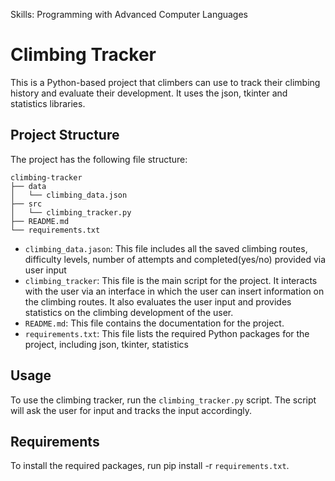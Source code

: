 
Skills: Programming with Advanced Computer Languages

# Climbing Tracker
This is a Python-based project that climbers can use to track their climbing history and evaluate their development. It uses the json, tkinter and statistics libraries.

 ## Project Structure

The project has the following file structure:

```
climbing-tracker
├── data
│   └── climbing_data.json
├── src
│   └── climbing_tracker.py
├── README.md
└── requirements.txt
```
- `climbing_data.jason`: This file includes all the saved climbing routes, difficulty levels, number of attempts and completed(yes/no) provided via user input
- `climbing_tracker`: This file is the main script for the project. It interacts with the user via an interface in which the user can insert information on the climbing routes. It also evaluates the user input and provides statistics on the climbing development of the user.
- `README.md`: This file contains the documentation for the project.
- `requirements.txt`: This file lists the required Python packages for the project, including json, tkinter, statistics

## Usage

To use the climbing tracker, run the `climbing_tracker.py` script. The script will ask the user for input and tracks the input accordingly.


## Requirements
To install the required packages, run pip install -r `requirements.txt`.
